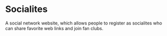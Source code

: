 # Socialites
 A social network website, which allows people to register as socialites who can share favorite web links and join fan clubs.
